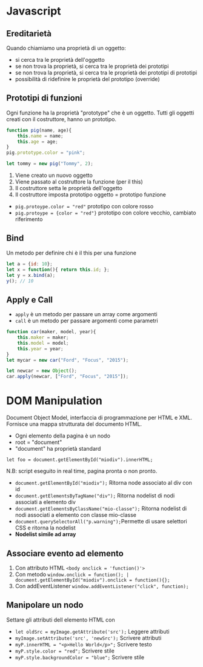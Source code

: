 # Javascript
## Ereditarietà
Quando chiamiamo una proprietà di un oggetto:
- si cerca tra le proprietà dell'oggetto
- se non trova la proprietà, si cerca tra le proprietà dei prototipi
- se non trova la proprietà, si cerca tra le proprietà dei prototipi di prototipi
- possibilità di ridefinire le proprietà del prototipo (override)

## Prototipi di funzioni
Ogni funzione ha la proprietà "prototype" che è un oggetto. Tutti gli oggetti creati con il costruttore, hanno un prototipo.

```js
function pig(name, age){
    this.name = name;
    this.age = age;
}
pig.prototype.color = "pink";

let tommy = new pig("Tommy", 2);
```
1. Viene creato un nuovo oggetto
1. Viene passato al costruttore la funzione (per il this)
1. Il costruttore setta le proprietà dell'oggetto
1. Il costruttore imposta prototipo oggetto = prototipo funzione

- `pig.protoype.color = "red"` prototipo con colore rosso
- `pig.protoype = {color = "red"}` prototipo con colore vecchio, cambiato riferimento

## Bind
Un metodo per definire chi è il this per una funzione

```js
let a = {id: 10};
let x = function(){ return this.id; };
let y = x.bind(a);
y(); // 10
```

## Apply e Call
- `apply` è un metodo per passare un array come argomenti
- `call` è un metodo per passare argomenti come parametri

```js
function car(maker, model, year){
    this.maker = maker;
    this.model = model;
    this.year = year;
}
let mycar = new car("Ford", "Focus", "2015");

let newcar = new Object();
car.apply(newcar, ["Ford", "Focus", "2015"]);
```

# DOM Manipulation
Document Object Model, interfaccia di programmazione per HTML e XML. Fornisce una mappa strutturata del documento HTML.

- Ogni elemento della pagina è un nodo
- root = "document"
- "document" ha proprietà standard

`let foo = document.getElementById("miodiv").innerHTML;` 

N.B: script eseguito in real time, pagina pronta o non pronto. <br>

- `document.getElementById("miodiv");` Ritorna node associato al div con id
- `document.getElementsByTagName("div");` Ritorna nodelist di nodi associati a elemento div
- `document.getElementsByClassName("mio-classe");` Ritorna nodelist di nodi associati a elemento con classe mio-classe
- `document.querySelectorAll("p.warning");`Permette di usare selettori CSS e ritorna la nodelist
- <b> Nodelist simile ad array </b>

## Associare evento ad elemento
1. Con attributo HTML `<body onclick = 'function()'>`
1. Con metodo `window.onclick = function(); | document.getElementById("miodiv").onclick = function(){};`
1. Con addEventListener `window.addEventListener("click", function);` <br>

## Manipolare un nodo
Settare gli attributi dell elemento HTML con
- `let oldSrc = myImage.getAttribute('src');` Leggere attributi
- `myImage.setAttribute('src', 'newSrc');` Scrivere attributi
- `myP.innerHTML = "<p>Hello World</p>";` Scrivere testo
- `myP.style.color = "red";` Scrivere stile
- `myP.style.backgroundColor = "blue";` Scrivere stile

